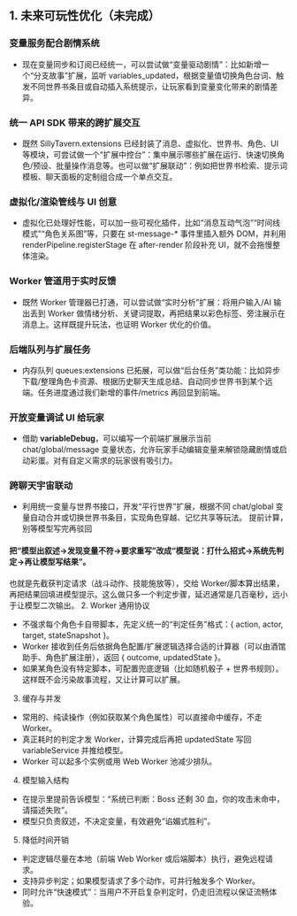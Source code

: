 ## 1. 未来可玩性优化（未完成）
### 变量服务配合剧情系统
- 现在变量同步和订阅已经统一，可以尝试做“变量驱动剧情”：比如新增一个“分支故事”扩展，监听 variables_updated，根据变量值切换角色台词、触发不同世界书条目或自动插入系统提示，让玩家看到变量变化带来的剧情差异。
### 统一 API SDK 带来的跨扩展交互
- 既然 SillyTavern.extensions 已经封装了消息、虚拟化、世界书、角色、UI 等模块，可尝试做一个“扩展中控台”：集中展示哪些扩展在运行、快速切换角色/预设、批量操作消息等。也可以做“扩展联动”：例如把世界书检索、提示词模板、聊天面板的定制组合成一个单点交互。
### 虚拟化/渲染管线与 UI 创意
- 虚拟化已处理好性能，可以加一些可视化插件，比如“消息互动气泡”“时间线模式”“角色关系图”等，只要在 st-message-* 事件里插入额外 DOM，并利用 renderPipeline.registerStage 在 after-render 阶段补充 UI，就不会拖慢整体渲染。
### Worker 管道用于实时反馈
- 既然 Worker 管理器已打通，可以尝试做“实时分析”扩展：将用户输入/AI 输出丢到 Worker 做情绪分析、关键词提取，再把结果以彩色标签、旁注展示在消息上。这样既提升玩法，也证明 Worker 优化的价值。
### 后端队列与扩展任务
- 内存队列 queues:extensions 已拓展，可以做“后台任务”类功能：比如异步下载/整理角色卡资源、根据历史聊天生成总结、自动同步世界书到某个远端。任务进度通过我们新增的事件/metrics 再回显到前端。
### 开放变量调试 UI 给玩家
- 借助 __variableDebug__，可以编写一个前端扩展展示当前 chat/global/message 变量状态，允许玩家手动编辑变量来解锁隐藏剧情或启动彩蛋。对有自定义需求的玩家很有吸引力。
### 跨聊天宇宙联动
- 利用统一变量与世界书接口，开发“平行世界”扩展，根据不同 chat/global 变量自动合并或切换世界书条目，实现角色穿越、记忆共享等玩法。
提前计算，别等模型写完再驳回

#### 把“模型出叙述→发现变量不符→要求重写”改成“模型说：打什么招式→系统先判定→再让模型写结果”。
也就是先截获判定请求（战斗动作、技能施放等），交给 Worker/脚本算出结果，再把结果回填进模型提示。这么做只多一个判定步骤，延迟通常是几百毫秒，远小于让模型二次输出。
2. Worker 通用协议
- 不强求每个角色卡自带脚本，先定义统一的“判定任务”格式：{ action, actor, target, stateSnapshot }。
- Worker 接收到任务后依据角色配置/扩展逻辑选择合适的计算器（可以由酒馆助手、角色扩展注册），返回 { outcome, updatedState }。
- 如果某角色没有特定脚本，可配置兜底逻辑（比如随机骰子 + 世界书规则）。这样既不会污染故事流程，又让计算可以扩展。

3. 缓存与并发
- 常用的、纯读操作（例如获取某个角色属性）可以直接命中缓存，不走 Worker。
- 真正耗时的判定才发 Worker，计算完成后再把 updatedState 写回 variableService 并推给模型。
- Worker 可以起多个实例或用 Web Worker 池减少排队。

4. 模型输入结构
- 在提示里提前告诉模型：“系统已判断：Boss 还剩 30 血，你的攻击未命中，请描述失败”。
- 模型只负责叙述，不决定变量，有效避免“谄媚式胜利”。

5. 降低时间开销
- 判定逻辑尽量在本地（前端 Web Worker 或后端脚本）执行，避免远程请求。
- 支持异步判定；如果模型请求了多个动作，可并行触发多个 Worker。
- 同时允许“快速模式”：当用户不开启复杂判定时，仍走旧流程以保证流畅体验。